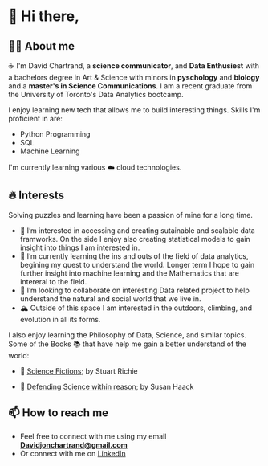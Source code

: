 # 👋 Hi there,
## 🧗‍♂️ About me 
☕ I'm David Chartrand, a **science communicator**, and **Data Enthusiest** with a bachelors degree in Art & Science with minors in **pyschology** and **biology** and a **master's in Science Communications**. I am a recent graduate from the University of Toronto's Data Analytics bootcamp.

I enjoy learning new tech that allows me to build interesting things. Skills I'm proficient in are:
- Python Programming
- SQL
- Machine Learning

I'm currently learning various ☁️ cloud technologies.

## 🔥 Interests
Solving puzzles and learning have been a passion of mine for a long time.

- 👀 I’m interested in accessing and creating sutainable and scalable data framworks. On the side I enjoy also creating statistical models to gain insight into things I am interested in. 
- 🌱 I’m currently learning the ins and outs of the field of data analytics, begining my quest to understand the world. Longer term I hope to gain further insight into machine learning and the Mathematics that are intereral to the field.
- 💞️ I’m looking to collaborate on interesting Data related project to help understand the natural and social world that we live in.
- 🏔️ Outside of this space I am interested in the outdoors, climbing, and evolution in all its forms. 

I also enjoy learning the Philosophy of Data, Science, and similar topics. 
Some of the Books 📚 that have help me gain a better understand of the world:

- 📘 [Science Fictions](https://www.amazon.com/Science-Fictions-Negligence-Undermine-Search/dp/1250222699); by Stuart Richie

- 📙 [Defending Science within reason](https://www.amazon.com/Defending-Science-Within-Reason-Scientism-Cynicism/dp/1591021170/ref=sr_1_1?crid=2P6EC014USSZ6&keywords=defending+science+within+reason&qid=1681159081&s=books&sprefix=defending+science+within+reason%2Cstripbooks-intl-ship%2C109&sr=1-1); by Susan Haack

## 📫 How to reach me 
- Feel free to connect with me using my email **Davidjonchartrand@gmail.com**
- Or connect with me on [LinkedIn](https://www.linkedin.com/in/david-chartrand-mscom-1417b797/)
